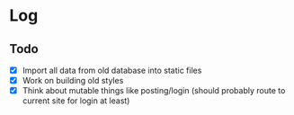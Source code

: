 # Log

## Todo

- [x] Import all data from old database into static files
- [x] Work on building old styles
- [x] Think about mutable things like posting/login (should probably route to current site for login at least)
